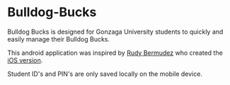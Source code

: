 # Bulldog-Bucks
Bulldog Bucks is designed for Gonzaga University students to quickly and easily manage their Bulldog Bucks.

This android application was inspired by [Rudy Bermudez](https://github.com/RudyB) who created the [iOS version](https://itunes.apple.com/us/app/bulldog-buck-balance/id1178478896?mt=8).


Student ID's and PIN's are only saved locally on the mobile device.
